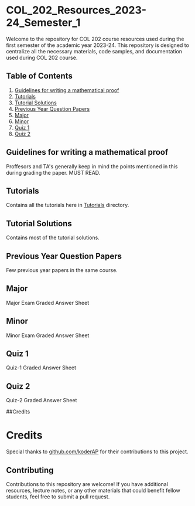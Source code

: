 # COL_202_Resources_2023-24_Semester_1

Welcome to the repository for COL 202 course resources used during the first semester of the academic year 2023-24. This repository is designed to centralize all the necessary materials, code samples, and documentation used during COL 202 course.

## Table of Contents

1. [Guidelines for writing a mathematical proof](#guidelines-for-writing-a-mathematical-proof)
2. [Tutorials](#tutorials)
3. [Tutorial Solutions](#tutorial-solutions)
4. [Previous Year Question Papers](#previous-year-question-papers)
5. [Major](#major)
6. [Minor](#minor)
7. [Quiz 1](#quiz-1)
8. [Quiz 2](#quiz-2)

## Guidelines for writing a mathematical proof

Proffesors and TA's generally keep in mind the points mentioned in this during grading the paper. MUST READ.

## Tutorials

Contains all the tutorials here in [Tutorials](./tutorials/) directory.

## Tutorial Solutions

Contains most of the tutorial solutions.

## Previous Year Question Papers

Few previous year papers in the same course.

## Major

Major Exam Graded Answer Sheet

## Minor

Minor Exam Graded Answer Sheet

## Quiz 1

Quiz-1 Graded Answer Sheet

## Quiz 2

Quiz-2 Graded Answer Sheet

##Credits

# Credits

Special thanks to [github.com/koderAP](https://github.com/koderAP) for their contributions to this project.


## Contributing

Contributions to this repository are welcome! If you have additional resources, lecture notes, or any other materials that could benefit fellow students, feel free to submit a pull request.
